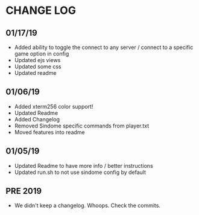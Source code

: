 # CHANGE LOG

## 01/17/19

- Added ability to toggle the connect to any server / connect to a specific game option in config
- Updated ejs views
- Updated some css
- Updated readme

## 01/06/19

- Added xterm256 color support!
- Updated Readme
- Added Changelog
- Removed Sindome specific commands from player.txt
- Moved features into readme

## 01/05/19

- Updated Readme to have more info / better instructions
- Updated run.sh to not use sindome config by default

## PRE 2019

- We didn't keep a changelog. Whoops. Check the commits.
